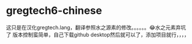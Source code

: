 # gregtech6-chinese
这只是在汉化gregtech.lang，翻译参照水之源素的修改。。。。。。😂水之元素弃坑了
版本控制蛮简单，自己下载github desktop然后就可以了，添加项目就行，，，，
